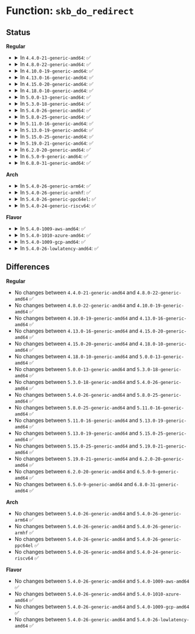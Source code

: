 # Function: <code>skb_do_redirect</code>

## Status
<b>Regular</b>
<ul>
<li>
<details>
<summary>In <code>4.4.0-21-generic-amd64</code>: ✅</summary>

```c
int skb_do_redirect(struct sk_buff * skb)
```

```json
{
  "name": "skb_do_redirect",
  "collision_type": "Unique Global",
  "inline_type": "No",
  "funcs": [
    {
      "addr": 18446744071586393520,
      "name": "skb_do_redirect",
      "external": true,
      "loc": "net/core/filter.c:1450",
      "file": "net/core/filter.c",
      "inline": "seen, unknown",
      "caller_inline": [],
      "caller_func": [
        "net/core/dev.c:__netif_receive_skb_core"
      ]
    }
  ],
  "symbols": [
    {
      "addr": 18446744071586393520,
      "name": "skb_do_redirect",
      "section": ".text",
      "bind": "STB_GLOBAL",
      "size": 129
    }
  ]
}
```
</details>
</li>
<li>
<details>
<summary>In <code>4.8.0-22-generic-amd64</code>: ✅</summary>

```c
int skb_do_redirect(struct sk_buff * skb)
```

```json
{
  "name": "skb_do_redirect",
  "collision_type": "Unique Global",
  "inline_type": "No",
  "funcs": [
    {
      "addr": 18446744071586834176,
      "name": "skb_do_redirect",
      "external": true,
      "loc": "net/core/filter.c:1661",
      "file": "net/core/filter.c",
      "inline": "seen, unknown",
      "caller_inline": [],
      "caller_func": [
        "net/core/dev.c:__netif_receive_skb_core",
        "net/core/dev.c:__dev_queue_xmit"
      ]
    }
  ],
  "symbols": [
    {
      "addr": 18446744071586834176,
      "name": "skb_do_redirect",
      "section": ".text",
      "bind": "STB_GLOBAL",
      "size": 282
    }
  ]
}
```
</details>
</li>
<li>
<details>
<summary>In <code>4.10.0-19-generic-amd64</code>: ✅</summary>

```c
int skb_do_redirect(struct sk_buff * skb)
```

```json
{
  "name": "skb_do_redirect",
  "collision_type": "Unique Global",
  "inline_type": "No",
  "funcs": [
    {
      "addr": 18446744071587025248,
      "name": "skb_do_redirect",
      "external": true,
      "loc": "net/core/filter.c:1772",
      "file": "net/core/filter.c",
      "inline": "seen, unknown",
      "caller_inline": [],
      "caller_func": [
        "net/core/dev.c:__netif_receive_skb_core",
        "net/core/dev.c:__dev_queue_xmit"
      ]
    }
  ],
  "symbols": [
    {
      "addr": 18446744071587025248,
      "name": "skb_do_redirect",
      "section": ".text",
      "bind": "STB_GLOBAL",
      "size": 96
    }
  ]
}
```
</details>
</li>
<li>
<details>
<summary>In <code>4.13.0-16-generic-amd64</code>: ✅</summary>

```c
int skb_do_redirect(struct sk_buff * skb)
```

```json
{
  "name": "skb_do_redirect",
  "collision_type": "Unique Global",
  "inline_type": "No",
  "funcs": [
    {
      "addr": 18446744071587153312,
      "name": "skb_do_redirect",
      "external": true,
      "loc": "net/core/filter.c:1798",
      "file": "net/core/filter.c",
      "inline": "seen, unknown",
      "caller_inline": [],
      "caller_func": [
        "net/core/dev.c:__netif_receive_skb_core",
        "net/core/dev.c:__dev_queue_xmit"
      ]
    }
  ],
  "symbols": [
    {
      "addr": 18446744071587153312,
      "name": "skb_do_redirect",
      "section": ".text",
      "bind": "STB_GLOBAL",
      "size": 96
    }
  ]
}
```
</details>
</li>
<li>
<details>
<summary>In <code>4.15.0-20-generic-amd64</code>: ✅</summary>

```c
int skb_do_redirect(struct sk_buff * skb)
```

```json
{
  "name": "skb_do_redirect",
  "collision_type": "Unique Global",
  "inline_type": "No",
  "funcs": [
    {
      "addr": 18446744071587660752,
      "name": "skb_do_redirect",
      "external": true,
      "loc": "net/core/filter.c:1822",
      "file": "net/core/filter.c",
      "inline": "seen, unknown",
      "caller_inline": [],
      "caller_func": [
        "net/core/dev.c:__netif_receive_skb_core",
        "net/core/dev.c:__dev_queue_xmit"
      ]
    }
  ],
  "symbols": [
    {
      "addr": 18446744071587660752,
      "name": "skb_do_redirect",
      "section": ".text",
      "bind": "STB_GLOBAL",
      "size": 96
    }
  ]
}
```
</details>
</li>
<li>
<details>
<summary>In <code>4.18.0-10-generic-amd64</code>: ✅</summary>

```c
int skb_do_redirect(struct sk_buff * skb)
```

```json
{
  "name": "skb_do_redirect",
  "collision_type": "Unique Global",
  "inline_type": "No",
  "funcs": [
    {
      "addr": 18446744071587988784,
      "name": "skb_do_redirect",
      "external": true,
      "loc": "net/core/filter.c:2108",
      "file": "net/core/filter.c",
      "inline": "seen, unknown",
      "caller_inline": [],
      "caller_func": [
        "net/core/dev.c:__netif_receive_skb_core",
        "net/core/dev.c:__dev_queue_xmit"
      ]
    }
  ],
  "symbols": [
    {
      "addr": 18446744071587988784,
      "name": "skb_do_redirect",
      "section": ".text",
      "bind": "STB_GLOBAL",
      "size": 93
    }
  ]
}
```
</details>
</li>
<li>
<details>
<summary>In <code>5.0.0-13-generic-amd64</code>: ✅</summary>

```c
int skb_do_redirect(struct sk_buff * skb)
```

```json
{
  "name": "skb_do_redirect",
  "collision_type": "Unique Global",
  "inline_type": "No",
  "funcs": [
    {
      "addr": 18446744071588147312,
      "name": "skb_do_redirect",
      "external": true,
      "loc": "net/core/filter.c:2121",
      "file": "net/core/filter.c",
      "inline": "seen, unknown",
      "caller_inline": [],
      "caller_func": [
        "net/core/dev.c:__netif_receive_skb_core",
        "net/core/dev.c:__dev_queue_xmit"
      ]
    }
  ],
  "symbols": [
    {
      "addr": 18446744071588147312,
      "name": "skb_do_redirect",
      "section": ".text",
      "bind": "STB_GLOBAL",
      "size": 93
    }
  ]
}
```
</details>
</li>
<li>
<details>
<summary>In <code>5.3.0-18-generic-amd64</code>: ✅</summary>

```c
int skb_do_redirect(struct sk_buff * skb)
```

```json
{
  "name": "skb_do_redirect",
  "collision_type": "Unique Global",
  "inline_type": "No",
  "funcs": [
    {
      "addr": 18446744071588466544,
      "name": "skb_do_redirect",
      "external": true,
      "loc": "net/core/filter.c:2167",
      "file": "net/core/filter.c",
      "inline": "seen, unknown",
      "caller_inline": [],
      "caller_func": [
        "net/core/dev.c:__netif_receive_skb_core",
        "net/core/dev.c:__dev_queue_xmit"
      ]
    }
  ],
  "symbols": [
    {
      "addr": 18446744071588466544,
      "name": "skb_do_redirect",
      "section": ".text",
      "bind": "STB_GLOBAL",
      "size": 97
    }
  ]
}
```
</details>
</li>
<li>
<details>
<summary>In <code>5.4.0-26-generic-amd64</code>: ✅</summary>

```c
int skb_do_redirect(struct sk_buff * skb)
```

```json
{
  "name": "skb_do_redirect",
  "collision_type": "Unique Global",
  "inline_type": "No",
  "funcs": [
    {
      "addr": 18446744071588672112,
      "name": "skb_do_redirect",
      "external": true,
      "loc": "net/core/filter.c:2168",
      "file": "net/core/filter.c",
      "inline": "seen, unknown",
      "caller_inline": [],
      "caller_func": [
        "net/core/dev.c:__netif_receive_skb_core",
        "net/core/dev.c:__dev_queue_xmit"
      ]
    }
  ],
  "symbols": [
    {
      "addr": 18446744071588672112,
      "name": "skb_do_redirect",
      "section": ".text",
      "bind": "STB_GLOBAL",
      "size": 97
    }
  ]
}
```
</details>
</li>
<li>
<details>
<summary>In <code>5.8.0-25-generic-amd64</code>: ✅</summary>

```c
int skb_do_redirect(struct sk_buff * skb)
```

```json
{
  "name": "skb_do_redirect",
  "collision_type": "Unique Global",
  "inline_type": "No",
  "funcs": [
    {
      "addr": 18446744071589537408,
      "name": "skb_do_redirect",
      "external": true,
      "loc": "net/core/filter.c:2193",
      "file": "net/core/filter.c",
      "inline": "seen, unknown",
      "caller_inline": [],
      "caller_func": [
        "net/core/dev.c:__netif_receive_skb_core",
        "net/core/dev.c:__dev_queue_xmit"
      ]
    }
  ],
  "symbols": [
    {
      "addr": 18446744071589537408,
      "name": "skb_do_redirect",
      "section": ".text",
      "bind": "STB_GLOBAL",
      "size": 97
    }
  ]
}
```
</details>
</li>
<li>
<details>
<summary>In <code>5.11.0-16-generic-amd64</code>: ✅</summary>

```c
int skb_do_redirect(struct sk_buff * skb)
```

```json
{
  "name": "skb_do_redirect",
  "collision_type": "Unique Global",
  "inline_type": "No",
  "funcs": [
    {
      "addr": 18446744071589546432,
      "name": "skb_do_redirect",
      "external": true,
      "loc": "net/core/filter.c:2463",
      "file": "net/core/filter.c",
      "inline": "seen, unknown",
      "caller_inline": [],
      "caller_func": [
        "net/core/dev.c:__netif_receive_skb_core",
        "net/core/dev.c:__dev_queue_xmit"
      ]
    }
  ],
  "symbols": [
    {
      "addr": 18446744071589546432,
      "name": "skb_do_redirect",
      "section": ".text",
      "bind": "STB_GLOBAL",
      "size": 255
    }
  ]
}
```
</details>
</li>
<li>
<details>
<summary>In <code>5.13.0-19-generic-amd64</code>: ✅</summary>

```c
int skb_do_redirect(struct sk_buff * skb)
```

```json
{
  "name": "skb_do_redirect",
  "collision_type": "Unique Global",
  "inline_type": "No",
  "funcs": [
    {
      "addr": 18446744071589444144,
      "name": "skb_do_redirect",
      "external": true,
      "loc": "net/core/filter.c:2460",
      "file": "net/core/filter.c",
      "inline": "seen, unknown",
      "caller_inline": [],
      "caller_func": [
        "net/core/dev.c:__dev_queue_xmit"
      ]
    }
  ],
  "symbols": [
    {
      "addr": 18446744071589444144,
      "name": "skb_do_redirect",
      "section": ".text",
      "bind": "STB_GLOBAL",
      "size": 246
    }
  ]
}
```
</details>
</li>
<li>
<details>
<summary>In <code>5.15.0-25-generic-amd64</code>: ✅</summary>

```c
int skb_do_redirect(struct sk_buff * skb)
```

```json
{
  "name": "skb_do_redirect",
  "collision_type": "Unique Global",
  "inline_type": "No",
  "funcs": [
    {
      "addr": 18446744071590179088,
      "name": "skb_do_redirect",
      "external": true,
      "loc": "net/core/filter.c:2444",
      "file": "net/core/filter.c",
      "inline": "seen, unknown",
      "caller_inline": [],
      "caller_func": [
        "net/core/dev.c:__dev_queue_xmit"
      ]
    }
  ],
  "symbols": [
    {
      "addr": 18446744071590179088,
      "name": "skb_do_redirect",
      "section": ".text",
      "bind": "STB_GLOBAL",
      "size": 246
    }
  ]
}
```
</details>
</li>
<li>
<details>
<summary>In <code>5.19.0-21-generic-amd64</code>: ✅</summary>

```c
int skb_do_redirect(struct sk_buff * skb)
```

```json
{
  "name": "skb_do_redirect",
  "collision_type": "Unique Global",
  "inline_type": "No",
  "funcs": [
    {
      "addr": 18446744071591741472,
      "name": "skb_do_redirect",
      "external": true,
      "loc": "net/core/filter.c:2445",
      "file": "net/core/filter.c",
      "inline": "seen, unknown",
      "caller_inline": [],
      "caller_func": [
        "net/core/dev.c:__dev_queue_xmit",
        "net/sched/cls_api.c:tcf_qevent_handle"
      ]
    }
  ],
  "symbols": [
    {
      "addr": 18446744071591741472,
      "name": "skb_do_redirect",
      "section": ".text",
      "bind": "STB_GLOBAL",
      "size": 291
    }
  ]
}
```
</details>
</li>
<li>
<details>
<summary>In <code>6.2.0-20-generic-amd64</code>: ✅</summary>

```c
int skb_do_redirect(struct sk_buff * skb)
```

```json
{
  "name": "skb_do_redirect",
  "collision_type": "Unique Global",
  "inline_type": "No",
  "funcs": [
    {
      "addr": 18446744071593530912,
      "name": "skb_do_redirect",
      "external": true,
      "loc": "net/core/filter.c:2452",
      "file": "net/core/filter.c",
      "inline": "seen, unknown",
      "caller_inline": [],
      "caller_func": [
        "net/core/dev.c:__dev_queue_xmit",
        "net/sched/cls_api.c:tcf_qevent_handle"
      ]
    }
  ],
  "symbols": [
    {
      "addr": 18446744071593530912,
      "name": "skb_do_redirect",
      "section": ".text",
      "bind": "STB_GLOBAL",
      "size": 298
    }
  ]
}
```
</details>
</li>
<li>
<details>
<summary>In <code>6.5.0-9-generic-amd64</code>: ✅</summary>

```c
int skb_do_redirect(struct sk_buff * skb)
```

```json
{
  "name": "skb_do_redirect",
  "collision_type": "Unique Global",
  "inline_type": "No",
  "funcs": [
    {
      "addr": 18446744071593997136,
      "name": "skb_do_redirect",
      "external": true,
      "loc": "net/core/filter.c:2468",
      "file": "net/core/filter.c",
      "inline": "seen, unknown",
      "caller_inline": [],
      "caller_func": [
        "net/core/dev.c:__dev_queue_xmit",
        "net/sched/cls_api.c:tcf_qevent_handle"
      ]
    }
  ],
  "symbols": [
    {
      "addr": 18446744071593997136,
      "name": "skb_do_redirect",
      "section": ".text",
      "bind": "STB_GLOBAL",
      "size": 298
    }
  ]
}
```
</details>
</li>
<li>
<details>
<summary>In <code>6.8.0-31-generic-amd64</code>: ✅</summary>

```c
int skb_do_redirect(struct sk_buff * skb)
```

```json
{
  "name": "skb_do_redirect",
  "collision_type": "Unique Global",
  "inline_type": "No",
  "funcs": [
    {
      "addr": 18446744071594781392,
      "name": "skb_do_redirect",
      "external": true,
      "loc": "net/core/filter.c:2485",
      "file": "net/core/filter.c",
      "inline": "seen, unknown",
      "caller_inline": [],
      "caller_func": [
        "drivers/net/netkit.c:netkit_xmit",
        "net/core/dev.c:__dev_queue_xmit",
        "net/sched/cls_api.c:tcf_qevent_handle"
      ]
    }
  ],
  "symbols": [
    {
      "addr": 18446744071594781392,
      "name": "skb_do_redirect",
      "section": ".text",
      "bind": "STB_GLOBAL",
      "size": 356
    }
  ]
}
```
</details>
</li>
</ul>
<b>Arch</b>
<ul>
<li>
<details>
<summary>In <code>5.4.0-26-generic-arm64</code>: ✅</summary>

```c
int skb_do_redirect(struct sk_buff * skb)
```

```json
{
  "name": "skb_do_redirect",
  "collision_type": "Unique Global",
  "inline_type": "No",
  "funcs": [
    {
      "addr": 18446603336502224752,
      "name": "skb_do_redirect",
      "external": true,
      "loc": "net/core/filter.c:2168",
      "file": "net/core/filter.c",
      "inline": "seen, unknown",
      "caller_inline": [],
      "caller_func": [
        "net/core/dev.c:__netif_receive_skb_core",
        "net/core/dev.c:__dev_queue_xmit"
      ]
    }
  ],
  "symbols": [
    {
      "addr": 18446603336502224752,
      "name": "skb_do_redirect",
      "section": ".text",
      "bind": "STB_GLOBAL",
      "size": 128
    }
  ]
}
```
</details>
</li>
<li>
<details>
<summary>In <code>5.4.0-26-generic-armhf</code>: ✅</summary>

```c
int skb_do_redirect(struct sk_buff * skb)
```

```json
{
  "name": "skb_do_redirect",
  "collision_type": "Unique Global",
  "inline_type": "No",
  "funcs": [
    {
      "addr": 3234970660,
      "name": "skb_do_redirect",
      "external": true,
      "loc": "net/core/filter.c:2168",
      "file": "net/core/filter.c",
      "inline": "seen, unknown",
      "caller_inline": [],
      "caller_func": [
        "net/core/dev.c:__netif_receive_skb_core",
        "net/core/dev.c:__dev_queue_xmit"
      ]
    }
  ],
  "symbols": [
    {
      "addr": 3234970660,
      "name": "skb_do_redirect",
      "section": ".text",
      "bind": "STB_GLOBAL",
      "size": 104
    }
  ]
}
```
</details>
</li>
<li>
<details>
<summary>In <code>5.4.0-26-generic-ppc64el</code>: ✅</summary>

```c
int skb_do_redirect(struct sk_buff * skb)
```

```json
{
  "name": "skb_do_redirect",
  "collision_type": "Unique Global",
  "inline_type": "No",
  "funcs": [
    {
      "addr": 13835058055295712288,
      "name": "skb_do_redirect",
      "external": true,
      "loc": "net/core/filter.c:2168",
      "file": "net/core/filter.c",
      "inline": "seen, unknown",
      "caller_inline": [],
      "caller_func": [
        "net/core/dev.c:__netif_receive_skb_core",
        "net/core/dev.c:__dev_queue_xmit"
      ]
    }
  ],
  "symbols": [
    {
      "addr": 13835058055295712288,
      "name": "skb_do_redirect",
      "section": ".text",
      "bind": "STB_GLOBAL",
      "size": 192
    }
  ]
}
```
</details>
</li>
<li>
<details>
<summary>In <code>5.4.0-24-generic-riscv64</code>: ✅</summary>

```c
int skb_do_redirect(struct sk_buff * skb)
```

```json
{
  "name": "skb_do_redirect",
  "collision_type": "Unique Global",
  "inline_type": "No",
  "funcs": [
    {
      "addr": 18446743936278469382,
      "name": "skb_do_redirect",
      "external": true,
      "loc": "net/core/filter.c:2168",
      "file": "net/core/filter.c",
      "inline": "seen, unknown",
      "caller_inline": [],
      "caller_func": [
        "net/core/dev.c:__netif_receive_skb_core",
        "net/core/dev.c:__dev_queue_xmit"
      ]
    }
  ],
  "symbols": [
    {
      "addr": 18446743936278469382,
      "name": "skb_do_redirect",
      "section": ".text",
      "bind": "STB_GLOBAL",
      "size": 128
    }
  ]
}
```
</details>
</li>
</ul>
<b>Flavor</b>
<ul>
<li>
<details>
<summary>In <code>5.4.0-1009-aws-amd64</code>: ✅</summary>

```c
int skb_do_redirect(struct sk_buff * skb)
```

```json
{
  "name": "skb_do_redirect",
  "collision_type": "Unique Global",
  "inline_type": "No",
  "funcs": [
    {
      "addr": 18446744071588278848,
      "name": "skb_do_redirect",
      "external": true,
      "loc": "net/core/filter.c:2168",
      "file": "net/core/filter.c",
      "inline": "seen, unknown",
      "caller_inline": [],
      "caller_func": [
        "net/core/dev.c:__netif_receive_skb_core",
        "net/core/dev.c:__dev_queue_xmit"
      ]
    }
  ],
  "symbols": [
    {
      "addr": 18446744071588278848,
      "name": "skb_do_redirect",
      "section": ".text",
      "bind": "STB_GLOBAL",
      "size": 97
    }
  ]
}
```
</details>
</li>
<li>
<details>
<summary>In <code>5.4.0-1010-azure-amd64</code>: ✅</summary>

```c
int skb_do_redirect(struct sk_buff * skb)
```

```json
{
  "name": "skb_do_redirect",
  "collision_type": "Unique Global",
  "inline_type": "No",
  "funcs": [
    {
      "addr": 18446744071587991664,
      "name": "skb_do_redirect",
      "external": true,
      "loc": "net/core/filter.c:2168",
      "file": "net/core/filter.c",
      "inline": "seen, unknown",
      "caller_inline": [],
      "caller_func": [
        "net/core/dev.c:__netif_receive_skb_core",
        "net/core/dev.c:__dev_queue_xmit"
      ]
    }
  ],
  "symbols": [
    {
      "addr": 18446744071587991664,
      "name": "skb_do_redirect",
      "section": ".text",
      "bind": "STB_GLOBAL",
      "size": 97
    }
  ]
}
```
</details>
</li>
<li>
<details>
<summary>In <code>5.4.0-1009-gcp-amd64</code>: ✅</summary>

```c
int skb_do_redirect(struct sk_buff * skb)
```

```json
{
  "name": "skb_do_redirect",
  "collision_type": "Unique Global",
  "inline_type": "No",
  "funcs": [
    {
      "addr": 18446744071588610672,
      "name": "skb_do_redirect",
      "external": true,
      "loc": "net/core/filter.c:2168",
      "file": "net/core/filter.c",
      "inline": "seen, unknown",
      "caller_inline": [],
      "caller_func": [
        "net/core/dev.c:__netif_receive_skb_core",
        "net/core/dev.c:__dev_queue_xmit"
      ]
    }
  ],
  "symbols": [
    {
      "addr": 18446744071588610672,
      "name": "skb_do_redirect",
      "section": ".text",
      "bind": "STB_GLOBAL",
      "size": 97
    }
  ]
}
```
</details>
</li>
<li>
<details>
<summary>In <code>5.4.0-26-lowlatency-amd64</code>: ✅</summary>

```c
int skb_do_redirect(struct sk_buff * skb)
```

```json
{
  "name": "skb_do_redirect",
  "collision_type": "Unique Global",
  "inline_type": "No",
  "funcs": [
    {
      "addr": 18446744071588748352,
      "name": "skb_do_redirect",
      "external": true,
      "loc": "net/core/filter.c:2168",
      "file": "net/core/filter.c",
      "inline": "seen, unknown",
      "caller_inline": [],
      "caller_func": [
        "net/core/dev.c:__netif_receive_skb_core",
        "net/core/dev.c:__dev_queue_xmit"
      ]
    }
  ],
  "symbols": [
    {
      "addr": 18446744071588748352,
      "name": "skb_do_redirect",
      "section": ".text",
      "bind": "STB_GLOBAL",
      "size": 97
    }
  ]
}
```
</details>
</li>
</ul>

## Differences
<b>Regular</b>
<ul>
<li>
No changes between <code>4.4.0-21-generic-amd64</code> and <code>4.8.0-22-generic-amd64</code> ✅
</li>
<li>
No changes between <code>4.8.0-22-generic-amd64</code> and <code>4.10.0-19-generic-amd64</code> ✅
</li>
<li>
No changes between <code>4.10.0-19-generic-amd64</code> and <code>4.13.0-16-generic-amd64</code> ✅
</li>
<li>
No changes between <code>4.13.0-16-generic-amd64</code> and <code>4.15.0-20-generic-amd64</code> ✅
</li>
<li>
No changes between <code>4.15.0-20-generic-amd64</code> and <code>4.18.0-10-generic-amd64</code> ✅
</li>
<li>
No changes between <code>4.18.0-10-generic-amd64</code> and <code>5.0.0-13-generic-amd64</code> ✅
</li>
<li>
No changes between <code>5.0.0-13-generic-amd64</code> and <code>5.3.0-18-generic-amd64</code> ✅
</li>
<li>
No changes between <code>5.3.0-18-generic-amd64</code> and <code>5.4.0-26-generic-amd64</code> ✅
</li>
<li>
No changes between <code>5.4.0-26-generic-amd64</code> and <code>5.8.0-25-generic-amd64</code> ✅
</li>
<li>
No changes between <code>5.8.0-25-generic-amd64</code> and <code>5.11.0-16-generic-amd64</code> ✅
</li>
<li>
No changes between <code>5.11.0-16-generic-amd64</code> and <code>5.13.0-19-generic-amd64</code> ✅
</li>
<li>
No changes between <code>5.13.0-19-generic-amd64</code> and <code>5.15.0-25-generic-amd64</code> ✅
</li>
<li>
No changes between <code>5.15.0-25-generic-amd64</code> and <code>5.19.0-21-generic-amd64</code> ✅
</li>
<li>
No changes between <code>5.19.0-21-generic-amd64</code> and <code>6.2.0-20-generic-amd64</code> ✅
</li>
<li>
No changes between <code>6.2.0-20-generic-amd64</code> and <code>6.5.0-9-generic-amd64</code> ✅
</li>
<li>
No changes between <code>6.5.0-9-generic-amd64</code> and <code>6.8.0-31-generic-amd64</code> ✅
</li>
</ul>
<b>Arch</b>
<ul>
<li>
No changes between <code>5.4.0-26-generic-amd64</code> and <code>5.4.0-26-generic-arm64</code> ✅
</li>
<li>
No changes between <code>5.4.0-26-generic-amd64</code> and <code>5.4.0-26-generic-armhf</code> ✅
</li>
<li>
No changes between <code>5.4.0-26-generic-amd64</code> and <code>5.4.0-26-generic-ppc64el</code> ✅
</li>
<li>
No changes between <code>5.4.0-26-generic-amd64</code> and <code>5.4.0-24-generic-riscv64</code> ✅
</li>
</ul>
<b>Flavor</b>
<ul>
<li>
No changes between <code>5.4.0-26-generic-amd64</code> and <code>5.4.0-1009-aws-amd64</code> ✅
</li>
<li>
No changes between <code>5.4.0-26-generic-amd64</code> and <code>5.4.0-1010-azure-amd64</code> ✅
</li>
<li>
No changes between <code>5.4.0-26-generic-amd64</code> and <code>5.4.0-1009-gcp-amd64</code> ✅
</li>
<li>
No changes between <code>5.4.0-26-generic-amd64</code> and <code>5.4.0-26-lowlatency-amd64</code> ✅
</li>
</ul>
